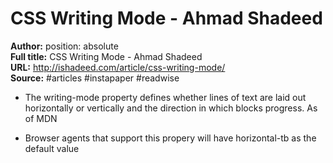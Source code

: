 # CSS Writing Mode - Ahmad Shadeed

**Author:** position: absolute  
**Full title:** CSS Writing Mode - Ahmad Shadeed  
**URL:** http://ishadeed.com/article/css-writing-mode/  
**Source:** #articles #instapaper #readwise

- The writing-mode property defines whether lines of text are laid out horizontally or vertically and the direction in which blocks progress. As of MDN 
   
- Browser agents that support this propery will have horizontal-tb as the default value 
   
